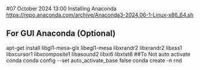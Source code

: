 #07 October 2024 13:00
Installing Anaconda
https://repo.anaconda.com/archive/Anaconda3-2024.06-1-Linux-x86_64.sh
## For GUI Anaconda (Optional)
apt-get install libgl1-mesa-glx libegl1-mesa libxrandr2 libxrandr2 libxss1 libxcursor1 libxcomposite1 libasound2 libxi6 libxtst6
##To Not auto activate conda
conda config --set auto_activate_base false
conda create -n rnd
